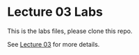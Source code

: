 Lecture 03 Labs
===
This is the labs files, please clone this repo.

See [Lecture 03](http://140.116.39.233/ese/03) for more details.
